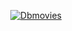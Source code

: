 <p align="center">
  <a href="https://dbmvs.com/">
    <img src="https://woocommerce.com/wp-content/themes/woo/images/logo-woocommerce@2x.png" alt="Dbmovies">
  </a>
</p>
